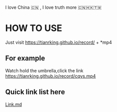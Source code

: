 I love China 🇨🇳 , I love truth more 🇨🇳🇭🇰🇹🇼

# HOW TO USE #
Just visit 
https://tianrking.github.io/record/ + *mp4

## For example ##
Watch hold the umbrella,click the link 
https://tianrking.github.io/record/cqys.mp4

## Quick link list here ##
<a href="https://github.com/tianrking/record/blob/master/link/LINK.md">Link.md</a>
